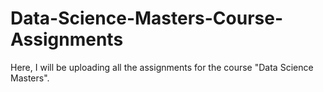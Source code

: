 # Data-Science-Masters-Course-Assignments
Here, I will be uploading all the assignments for the course "Data Science Masters".
